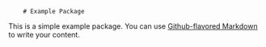         # Example Package

This is a simple example package. You can use
[Github-flavored Markdown](https://guides.github.com/features/mastering-markdown/)
to write your content.
